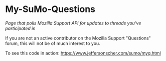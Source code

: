 # My-SuMo-Questions
_Page that polls Mozilla Support API for updates to threads you've participated in_

If you are not an active contributor on the Mozilla Support "Questions" forum, this will not be of much interest to you.

To see this code in action: https://www.jeffersonscher.com/sumo/myq.html
